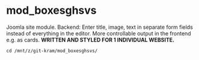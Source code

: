 # mod_boxesghsvs
Joomla site module. Backend: Enter title, image, text in separate form fields instead of everything in the editor. More controllable output in the frontend e.g. as cards. **WRITTEN AND STYLED FOR 1 INDIVIDUAL WEBSITE.**

`cd /mnt/z/git-kram/mod_boxesghsvs/`
